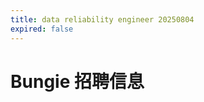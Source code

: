 ```yaml
---
title: data reliability engineer 20250804
expired: false
---
```


# Bungie 招聘信息

<JobPostingTable job-posting-json-path="bungie/data/data-reliability-engineer-20250804.json"/>